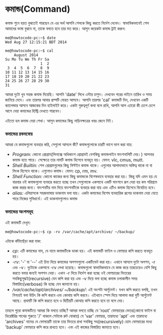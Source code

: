 # কমান্ড(Command) #

কমান্ড শুনে হয়ত বুঝতেই পারছেন যে এর অর্থ আপনি শেলকে কিছু করতে নির্দেশ দেবেন। স্বাভাবিকভাবেই শেল আমাদের ভাষা বুঝবে না, তাকে বলতে হবে তার মত করে। আসুন কয়েকটা কমান্ড ট্রাই করুন:

```
me@howtocode-pc:~$ date
Wed Aug 27 12:15:21 BDT 2014
```

```
me@howtocode-pc:~$ cal
    August 2014       
Su Mo Tu We Th Fr Sa  
                1  2  
 3  4  5  6  7  8  9  
10 11 12 13 14 15 16  
17 18 19 20 21 22 23  
24 25 26 27 28 29 30  
31                    

```

আমরা দুটো খুব সহজ কমান্ড দিয়েছি। আপনি 'date' লিখে এন্টার চাপুন। দেখবেন পরের লাইনে তারিখ ও সময় জানিয়ে দেবে। এবং তারপর আবার প্রম্পটি ফেরত আসবে। আপনি তারপর 'cal' কমান্ডটি দিন, দেখবেন একটি ক্যালেন্ডার আসবে আজকের দিন হাইলাইট করে। একটা গুরুত্বপূর্ণ কথা বলে রাখি, আপনি আপ এ্যারো কী চেপে চেপে আগে দেয়া কমান্ডের হিস্ট্রি দেখতে পারবেন।

এইতো হল কমান্ড দেয়া শেখা। আসুন কমান্ডের কিছু নাড়িনক্ষত্রের খবর জেনে নিই।

### কমান্ডের রকমফের ###
আমরা যে কমান্ডগুলো ব্যবহার করি, সেগুলো আসলে কী? কমান্ডগুলোকে চারটি ভাগে ভাগ করা যায়:

*  *Program:* কোনো প্রোগ্রাম(লিনাক্সে অধিকাংশ প্রোগ্রামই বেশকিছু কমান্ডলাইন ফাংশনালিটি দেয়।) আপনার কমান্ড হতে পারে। সেক্ষেত্রে তার নামটি কমান্ড হিসেবে ব্যবহৃত হয়। যেমন: vlc, cmus, mutt.
*  *Shell Builtin:* শেল প্রোগ্রামগুলোর কিছু বিল্টইন কমান্ড থাকে। এগুলোর আলাদাভাবে অস্তিত্ব থাকে না বা লিংক হিসেবে থাকে। এগুলোও কমান্ড। যেমন: cp, rm, mv.
*  *Shell Function:* কোনো কাজের জন্য কিছু কমান্ডকে বিশেষভাবে ব্যবহার করা হয়। কিন্তু যদি এমন হয় যে বারবার ওই কমান্ডগুলো ব্যবহার করতে হচ্ছে তখন সেগুলোকে একসাথে একটি ফাংশনে রূপ দেয়া হয় কম পরিশ্রমে কাজ করার জন্য। ফাংশনটির নাম দিয়ে ফাংশনটিকে ব্যবহার করা যায় এবং এটিও কমান্ড হিসেবে বিবেচিত হবে।
*  *alias:* এলিয়াসকে সহজভাষায় ডাকনাম বলা যায়। একটা কমান্ডের বিশেষ ব্যবহারিক রূপের ডাকনাম দেয়া যেতে পারে নিজের সুবিধার্থে। এই ডাকনামগুলোও কমান্ড

### কমান্ডের অংশসমূহ ###
 এই কমান্ডটি দেখুন:

```
me@howtocode-pc:~$ cp -rv /var/cache/apt/archive/ ~/backup/
```

এটাকে কাঁটাছেঁড়া করা যাক:
*  *cp*: এটি কমান্ডের নাম, যে নামে কমান্ডটিকে ডাকা হয়। এই কমান্ডটি ফাইল ও ফোল্ডার কপি করতে ব্যবহৃত হয়।
*  *-rv*: '-' বা '--' এই চিহ্ন দিয়ে কমান্ডের অপশনগুলো একটিভেট করা হয়। এখানে আসলে দুটো অপশন, -r এবং -v। দুটোকে একসাথে -rv লেখা হয়েছে। কমান্ডগুলো স্বাভাবিকভাবে যে কাজ করে তারচেয়েও বেশি কিছু করতে বলার জন্যই অপশন দেয়া। এখান -r দিয়ে নির্দেশ করা হচ্ছে ওই ফোল্ডারের ভিতরের সবকিছুসুদ্ধই(recursive) যেন কপি করা হয় এবং -v দিয়ে বলা হচ্ছে কমান্ড চলাকালীন সময় বিস্তারিত(verbose) কি হচ্ছে যেন জানানো হয়।
*  */var/cache/apt/archives/ ~/backup/*: এই অংশটা আর্গুমেন্ট। যখন কপি করতে বলছি, তখন নিশ্চয়ই বলা উচিৎ কি কপি করবে এবং কোথায় কপি করবে। এইখানে স্পেস দিয়ে আলাদা করা দুটি আর্গুমেন্ট আছে। প্রথমটি কি কপি করতে হবে ও দ্বিতীয়টি কোথায় কপি করতে হবে তা বলে দেয়।

তাহলে পুরো কমান্ডটিতে আমরা কি বলতে চাচ্ছি? আমরা বলতে চাচ্ছি যে 'root' ফোল্ডারের ভেতর(কোনো ফাইল বা ডিরেক্টরির পাথের শুরুতে '/' থাকলে সেটাকে রুট বোঝায়) যে 'var' ফোল্ডার, তারমধ্যে 'apt' এবং তারমধ্যে 'archives' নামের যে ফোল্ডারটি তাকে তার ভিতরে রাখা সবকিছু সহ(recursively) হোম ফোল্ডারের মধ্যে 'backup' ফোল্ডারে কপি করে রাখতে হবে। এবং এই কাজের বিস্তারিত জানাতে হবে।
